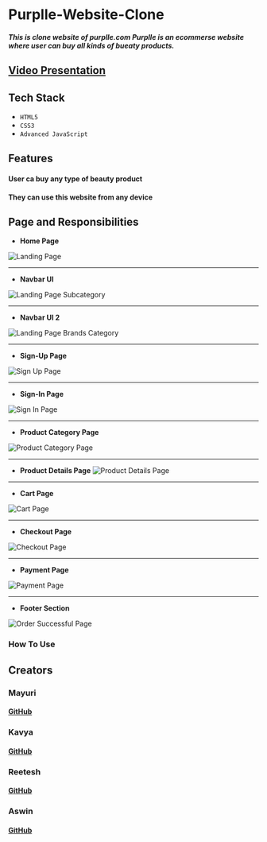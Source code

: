 
# Purplle-Website-Clone

##### This is clone website of purplle.com Purplle is an ecommerse website where user can buy all kinds of bueaty products.

## [Video Presentation ](https://www.google.com)

## Tech Stack
- `HTML5`
- `CSS3`
- `Advanced JavaScript`

## Features

#### User ca buy any type of beauty product
#### They can use this website from any device 

## Page and Responsibilities 


- **Home Page**

![Landing Page](https://github.com/)

---
- **Navbar UI**

![Landing Page Subcategory](https://github.com/)

---
- **Navbar UI 2**

![Landing Page Brands Category](https://github.com/)

---
- **Sign-Up Page**

![Sign Up Page](https://github.com/)

---
- **Sign-In Page**

![Sign In Page](https://github.com/)


---
- **Product Category Page**

![Product Category Page](https://github.com/)

---

- **Product Details Page**
![Product Details Page](https://github.com/)

---
- **Cart Page**

![Cart Page](https://github.com/)

---


- **Checkout Page**

![Checkout Page](https://github.com/)

---
- **Payment Page**

![Payment Page](https://github.com/)

---

- **Footer Section**

![Order Successful Page](https://github.com/)




### How To Use 






## Creators

### Mayuri
#### [GitHub](https://www.google.com)
### Kavya
#### [GitHub](https://www.google.com)
### Reetesh
#### [GitHub](https://www.google.com)
### Aswin
#### [GitHub](https://www.google.com)


